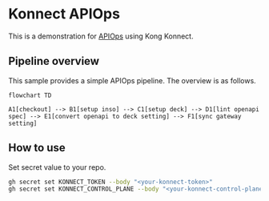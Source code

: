 # Konnect APIOps

This is a demonstration for [APIOps](https://developer.konghq.com/deck/apiops/) using Kong Konnect.

## Pipeline overview

This sample provides a simple APIOps pipeline. The overview is as follows.

```mermaid
flowchart TD

A1[checkout] --> B1[setup inso] --> C1[setup deck] --> D1[lint openapi spec] --> E1[convert openapi to deck setting] --> F1[sync gateway setting]
```

## How to use

Set secret value to your repo.

```sh
gh secret set KONNECT_TOKEN --body "<your-konnect-token>"
gh secret set KONNECT_CONTROL_PLANE --body "<your-konnect-control-plane-name>"
```
